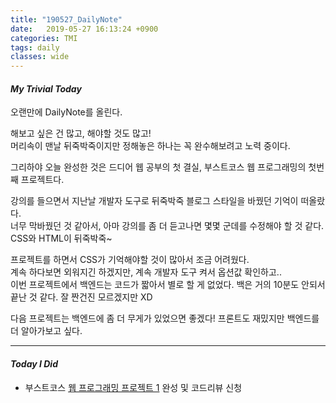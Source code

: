 ```yaml
---
title: "190527_DailyNote"
date:   2019-05-27 16:13:24 +0900
categories: TMI
tags: daily
classes: wide
---
```

#### _My Trivial Today_

오랜만에 DailyNote를 올린다.  
  
해보고 싶은 건 많고, 해야할 것도 많고!  
머리속이 맨날 뒤죽박죽이지만 정해놓은 하나는 꼭 완수해보려고 노력 중이다.  
  
그리하야 오늘 완성한 것은 드디어 웹 공부의 첫 결실, 부스트코스 웹 프로그래밍의 첫번째 프로젝트다.  
  
강의를 들으면서 지난날 개발자 도구로 뒤죽박죽 블로그 스타일을 바꿨던 기억이 떠올랐다.  
너무 막바꿨던 것 같아서, 아마 강의를 좀 더 듣고나면 몇몇 군데를 수정해야 할 것 같다.  
CSS와 HTML이 뒤죽박죽~  
  
프로젝트를 하면서 CSS가 기억해야할 것이 많아서 조금 어려웠다.  
계속 하다보면 외워지긴 하겠지만, 계속 개발자 도구 켜서 옵션값 확인하고..  
이번 프로젝트에서 백엔드는 코드가 짧아서 별로 할 게 없었다. 백은 거의 10분도 안되서 끝난 것 같다. 잘 짠건진 모르겠지만 XD  
  
다음 프로젝트는 백엔드에 좀 더 무게가 있었으면 좋겠다! 프론트도 재밌지만 백엔드를 더 알아가보고 싶다.  
  
___

#### _Today I Did_
  
- 부스트코스 [웹 프로그래밍 프로젝트 1](https://github.com/2ssue/BoostCourse_Web/tree/master/first_project/aboutme) 완성 및 코드리뷰 신청

